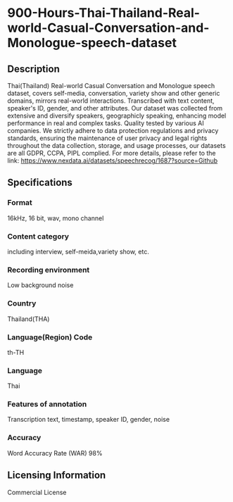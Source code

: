 # 900-Hours-Thai-Thailand-Real-world-Casual-Conversation-and-Monologue-speech-dataset

## Description
Thai(Thailand) Real-world Casual Conversation and Monologue speech dataset, covers self-media, conversation, variety show and other generic domains, mirrors real-world interactions. Transcribed with text content, speaker's ID, gender, and other attributes. Our dataset was collected from extensive and diversify speakers, geographicly speaking, enhancing model performance in real and complex tasks. Quality tested by various AI companies. We strictly adhere to data protection regulations and privacy standards, ensuring the maintenance of user privacy and legal rights throughout the data collection, storage, and usage processes, our datasets are all GDPR, CCPA, PIPL complied.
For more details, please refer to the link: https://www.nexdata.ai/datasets/speechrecog/1687?source=Github

## Specifications
### Format
16kHz, 16 bit, wav, mono channel
### Content category
including interview, self-meida,variety show, etc.
### Recording environment
Low background noise
### Country
Thailand(THA)
### Language(Region) Code
th-TH
### Language
Thai
### Features of annotation
Transcription text, timestamp, speaker ID, gender, noise
### Accuracy
Word Accuracy Rate (WAR) 98%

## Licensing Information
Commercial License




















